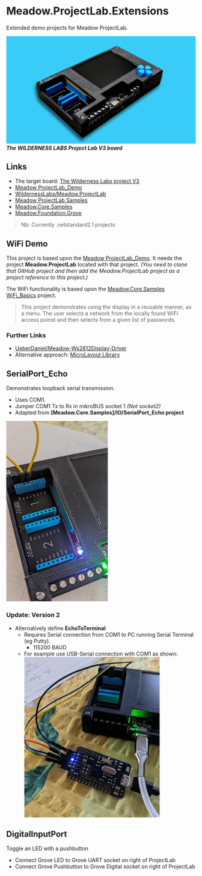 # Meadow.ProjectLab.Extensions

Extended demo projects for Meadow ProjectLab.

![The board](./theboard.png)  
**_The WILDERNESS LABS Project Lab V3 board_**

## Links
- The target board:  [The Wilderness Labs project V3](https://store.wildernesslabs.co/collections/frontpage/products/project-lab-board)
- [Meadow ProjectLab_Demo](https://github.com/WildernessLabs/Meadow.ProjectLab/tree/main/Source/)
- [WildernessLabs/Meadow.ProjectLab](https://github.com/WildernessLabs/Meadow.ProjectLab)
- [Meadow ProjectLab Samples](https://github.com/WildernessLabs/Meadow.ProjectLab.Samples)
- [Meadow.Core.Samples](https://github.com/WildernessLabs/Meadow.Core.Samples)
- [Meadow.Foundation.Grove](https://github.com/WildernessLabs/Meadow.Foundation.Grove)

> Nb: Currently .netstandard2.1 projects

## WiFi Demo

This project is based upon the [Meadow ProjectLab_Demo](https://github.com/WildernessLabs/Meadow.ProjectLab/tree/main/Source/). It needs the project **Meadow.ProjectLab** located with that project. _(You need to clone that GitHub project and then add the Meadow.ProjectLab project as a project reference to this project.)_ 

The WiFi functionality is based upon the [Meadow.Core.Samples WiFi_Basics](https://github.com/WildernessLabs/Meadow.Core.Samples/tree/main/Source/Network/WiFi_Basics/CS) project. 
> This project demonstrates using the display in a reusable manner, as a menu. The user selects a network from the locally found WiFi access poinst and then selects from a given list of passwords.

### Further Links
- [UeberDaniel/Meadow-Ws2812Display-Driver](https://github.com/UeberDaniel/Meadow-Ws2812Display-Driver)
- Alternative approach: [MicroLayout Library](http://developer.wildernesslabs.co/Meadow/Meadow.Foundation/Libraries_and_Frameworks/MicroLayout/)

## SerialPort_Echo

Demonstrates loopback serial transmission.  
- Uses COM1. 
- Jumper COM1 Tx to Rx in mikroBUS socket 1 _(Not socket2)_
- Adapted from **[Meadow.Core.Samples]/IO/SerialPort_Echo project**

![COM1 Jumpered](./com1jumper.jpg)

### Update: Version 2

- Alternatively define **EchoToTerminal**
  - Requires Serial connection from COM1 to PC running Serial Terminal (eg Putty).
    - 115200 BAUD
  - For example use USB-Serial connection with COM1 as shown:  
![COM1 USB-Serial](./usbserial.jpg)

## DigitalInputPort

Toggle an LED with a pushbutton
- Connect Grove LED to Grove UART socket on right of ProjectLab
- Connect Grove Pushbutton to Grove Digital socket on right of ProjectLab






